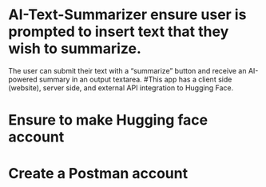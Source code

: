# AI-Text-Summarizer ensure user is prompted to insert text that they wish to summarize.
The user can submit their text with a “summarize” button and receive an AI-powered summary in an output textarea.
#This app  has a client side (website), server side, and external API integration to Hugging Face.
# Ensure to make Hugging face account
# Create a Postman account
